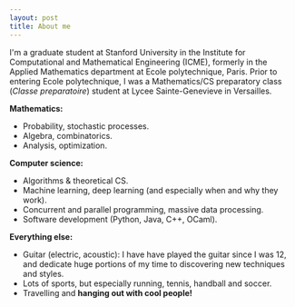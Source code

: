 ```yaml
---
layout: post
title: About me
---
```


I'm a graduate student at Stanford University in the Institute for Computational and Mathematical Engineering (ICME), formerly in the Applied Mathematics department at Ecole polytechnique, Paris. Prior to entering Ecole polytechnique, I was a Mathematics/CS preparatory class (<i>Classe preparatoire</i>) student at Lycee Sainte-Genevieve in Versailles.

<b>Mathematics:</b>

- Probability, stochastic processes.
- Algebra, combinatorics.
- Analysis, optimization.

<b>Computer science:</b>

- Algorithms & theoretical CS.
- Machine learning, deep learning (and especially when and why they work).
- Concurrent and parallel programming, massive data processing.
- Software development (Python, Java, C++, OCaml).

<b>Everything else:</b>

- Guitar (electric, acoustic): I have have played the guitar since I was 12, and dedicate huge portions of my time to discovering new techniques and styles.
- Lots of sports, but especially running, tennis, handball and soccer.
- Travelling and <b>hanging out with cool people!<b>
